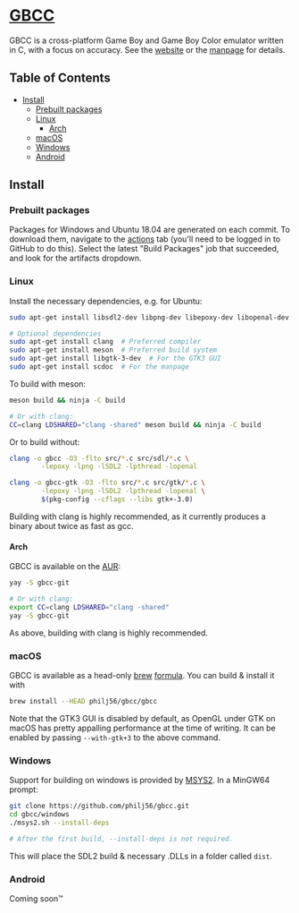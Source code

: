 # [GBCC](https://philj56.github.io/gbcc/)
GBCC is a cross-platform Game Boy and Game Boy Color emulator written in C,
with a focus on accuracy. See the [website](https://philj56.github.io/gbcc/)
or the [manpage](https://philj56.github.io/gbcc/manpage.html) for details.

## Table of Contents
* [Install](#install)
  * [Prebuilt packages](#prebuilt-packages)
  * [Linux](#linux)
    * [Arch](#arch)
  * [macOS](#macos)
  * [Windows](#windows)
  * [Android](#android)

## Install
### Prebuilt packages
Packages for Windows and Ubuntu 18.04 are generated on each commit. To download
them, navigate to the [actions](https://github.com/philj56/gbcc/actions) tab
(you'll need to be logged in to GitHub to do this). Select the latest "Build
Packages" job that succeeded, and look for the artifacts dropdown.

### Linux
Install the necessary dependencies, e.g. for Ubuntu:
```sh
sudo apt-get install libsdl2-dev libpng-dev libepoxy-dev libopenal-dev

# Optional dependencies
sudo apt-get install clang  # Preferred compiler
sudo apt-get install meson  # Preferred build system
sudo apt-get install libgtk-3-dev  # For the GTK3 GUI
sudo apt-get install scdoc  # For the manpage
```

To build with meson:
```sh
meson build && ninja -C build

# Or with clang:
CC=clang LDSHARED="clang -shared" meson build && ninja -C build
```

Or to build without:
```sh
clang -o gbcc -O3 -flto src/*.c src/sdl/*.c \
        -lepoxy -lpng -lSDL2 -lpthread -lopenal

clang -o gbcc-gtk -O3 -flto src/*.c src/gtk/*.c \
        -lepoxy -lpng -lSDL2 -lpthread -lopenal \
        $(pkg-config --cflags --libs gtk+-3.0)
```

Building with clang is highly recommended, as it currently produces a binary
about twice as fast as gcc.

#### Arch
GBCC is available on the [AUR](https://aur.archlinux.org/packages/gbcc-git/):
```sh
yay -S gbcc-git

# Or with clang:
export CC=clang LDSHARED="clang -shared"
yay -S gbcc-git
```
As above, building with clang is highly recommended.

### macOS
GBCC is available as a head-only [brew](https://brew.sh/)
[formula](https://github.com/philj56/homebrew-gbcc).
You can build & install it with
```sh
brew install --HEAD philj56/gbcc/gbcc
```

Note that the GTK3 GUI is disabled by default, as OpenGL under GTK on macOS has
pretty appalling performance at the time of writing. It can be enabled by
passing `--with-gtk+3` to the above command.

### Windows
Support for building on windows is provided by [MSYS2](https://www.msys2.org/).
In a MinGW64 prompt:
```sh
git clone https://github.com/philj56/gbcc.git
cd gbcc/windows
./msys2.sh --install-deps

# After the first build, --install-deps is not required.
```

This will place the SDL2 build & necessary .DLLs in a folder called `dist`.

### Android
Coming soon™
